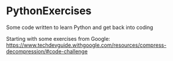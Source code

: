 # PythonExercises
Some code written to learn Python and get back into coding

Starting with some exercises from Google: https://www.techdevguide.withgoogle.com/resources/compress-decompression/#code-challenge
